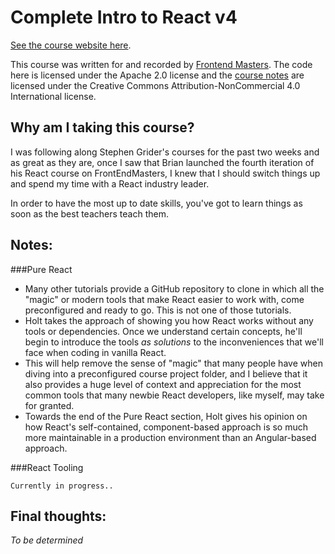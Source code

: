 # Complete Intro to React v4

[See the course website here][v4].

This course was written for and recorded by [Frontend Masters][fem]. The code here is licensed under the Apache 2.0 license and the [course notes][v4] are licensed under the Creative Commons Attribution-NonCommercial 4.0 International license.

[v4]: https://bit.ly/react-v4
[fem]: https://frontendmasters.com/courses/react/

## Why am I taking this course?

I was following along Stephen Grider's courses for the past two weeks and as great as they are, once I saw that Brian launched the fourth iteration of his React course on FrontEndMasters, I knew that I should switch things up and spend my time with a React industry leader. 

In order to have the most up to date skills, you've got to learn things as soon as the best teachers teach them.

## Notes:

###Pure React

  * Many other tutorials provide a GitHub repository to clone in which all the "magic" or modern tools that make React easier to work with, come preconfigured and ready to go. This is not one of those tutorials.
  * Holt takes the approach of showing you how React works without any tools or dependencies. Once we understand certain concepts, he'll begin to introduce the tools *as solutions* to the inconveniences that we'll face when coding in vanilla React.
  * This will help remove the sense of "magic" that many people have when diving into a preconfigured course project folder, and I believe that it also provides a huge level of context and appreciation for the most common tools that many newbie React developers, like myself, may take for granted.
  * Towards the end of the Pure React section, Holt gives his opinion on how React's self-contained, component-based approach is so much more maintainable in a production environment than an Angular-based approach.

###React Tooling

    Currently in progress..

## Final thoughts: 

   *To be determined*